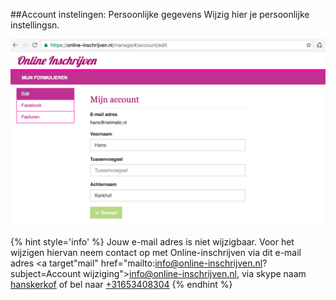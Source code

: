 ##Account instelingen: Persoonlijke gegevens
Wijzig hier je persoonlijke instellingsn.

![Naam wijzigen](img/personal1-1.png)

{% hint style='info' %}
Jouw e-mail adres is niet wijzigbaar. Voor het wijzigen hiervan neem contact op met Online-inschrijven via dit e-mail adres
<a target"mail" href="mailto:info@online-inschrijven.nl?subject=Account wijziging">info@online-inschrijven.nl</a>,
via skype naam <a href="skype:hanskerkhof?call">hanskerkof</a> 
of bel naar
<a href="tel:+31653408304">+31653408304</a>
{% endhint %}
